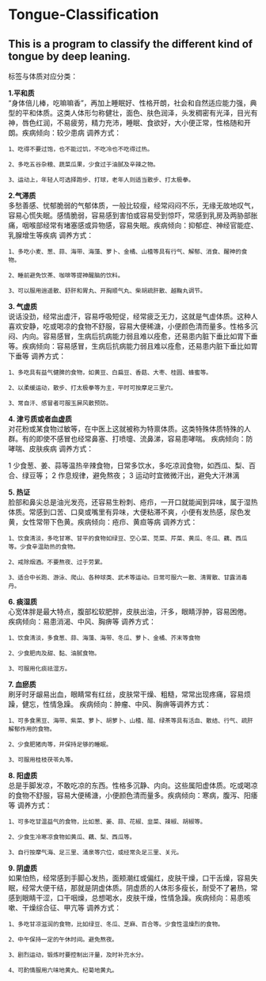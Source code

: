 # Tongue-Classification
## This is a program to classify the different kind of tongue by deep leaning.
标签与体质对应分类：

**1.平和质 <br>**
 “身体倍儿棒，吃嘛嘛香”，再加上睡眠好、性格开朗，社会和自然适应能力强，典型的平和体质。这类人体形匀称健壮，面色、肤色润泽，头发稠密有光泽，目光有神，唇色红润，不易疲劳，精力充沛，睡眠、食欲好，大小便正常，性格随和开朗。疾病倾向：较少患病 调养方式：

    1、吃得不要过饱，也不能过饥，不吃冷也不吃得过热。

    2、多吃五谷杂粮、蔬菜瓜果，少食过于油腻及辛辣之物。

    3、运动上，年轻人可选择跑步、打球，老年人则适当散步、打太极拳。


**2.气滞质 <br>**
 多愁善感、忧郁脆弱的气郁体质，一般比较瘦，经常闷闷不乐，无缘无故地叹气，容易心慌失眠。感情脆弱，容易感到害怕或容易受到惊吓，常感到乳房及两胁部胀痛，咽喉部经常有堵塞感或异物感，容易失眠。疾病倾向：抑郁症、神经官能症、乳腺增生等疾病 调养方式：

    1、多吃小麦、葱、蒜、海带、海藻、萝卜、金橘、山楂等具有行气、解郁、消食、醒神的食物。

    2、睡前避免饮茶、咖啡等提神醒脑的饮料。

    3、可以服用逍遥散、舒肝和胃丸、开胸顺气丸、柴胡疏肝散、越鞠丸调节。

**3.  气虚质<br>**
说话没劲，经常出虚汗，容易呼吸短促，经常疲乏无力，这就是气虚体质。这种人喜欢安静，吃或喝凉的食物不舒服，容易大便稀溏，小便颜色清而量多。性格多沉闷、内向。容易感冒，生病后抗病能力弱且难以痊愈，还易患内脏下垂比如胃下垂等。疾病倾向：容易感冒，生病后抗病能力弱且难以痊愈，还易患内脏下垂比如胃下垂等 调养方式：

    1、多吃具有益气健脾的食物，如黄豆、白扁豆、香菇、大枣、桂圆、蜂蜜等。

    2、以柔缓运动，散步、打太极拳等为主，平时可按摩足三里穴。

    3、常自汗、感冒者可服玉屏风散预防。

**4.  津亏质或者血虚质<br>**
 对花粉或某食物过敏等，在中医上这就被称为特禀体质。这类特殊体质特殊的人群。有的即使不感冒也经常鼻塞、打喷嚏、流鼻涕，容易患哮喘。 疾病倾向：防哮喘、皮肤疾病 调养方式：

1 少食葱、姜、蒜等温热辛辣食物，日常多饮水，多吃凉润食物，如西瓜、梨、百合、绿豆等；
2 作息规律，避免熬夜； 
3 运动时宜微微汗出，避免大汗淋漓


**5.  热证<br>**
 脸部和鼻尖总是油光发亮，还容易生粉刺、疮疖，一开口就能闻到异味，属于湿热体质。常感到口苦、口臭或嘴里有异味，大便粘滞不爽，小便有发热感，尿色发黄，女性常带下色黄。疾病倾向：疮疖、黄疸等病 调养方式：

    1、饮食清淡，多吃甘寒、甘平的食物如绿豆、空心菜、苋菜、芹菜、黄瓜、冬瓜、藕、西瓜等。少食辛温助热的食物。

    2、戒除烟酒。不要熬夜、过于劳累。

    3、适合中长跑、游泳、爬山、各种球类、武术等运动。日常可服六一散、清胃散、甘露消毒丹。

**6.  痰湿质<br>**
 心宽体胖是最大特点，腹部松软肥胖，皮肤出油，汗多，眼睛浮肿，容易困倦。 疾病倾向：易患消渴、中风、胸痹等 调养方式：

    1、饮食清淡，多食葱、蒜、海藻、海带、冬瓜、萝卜、金橘、芥末等食物

    2、少食肥肉及甜、黏、油腻食物。

    3、可服用化痰祛湿方。

**7.  血瘀质<br>**
 刷牙时牙龈易出血，眼睛常有红丝，皮肤常干燥、粗糙，常常出现疼痛，容易烦躁，健忘，性情急躁。 疾病倾向：肿瘤、中风、胸痹等调养方式：

    1、可多食黑豆、海带、紫菜、萝卜、胡萝卜、山楂、醋、绿茶等具有活血、散结、行气、疏肝解郁作用的食物。

    2、少食肥猪肉等，并保持足够的睡眠。

    3、可服用桂枝茯苓丸等。

**8.  阳虚质<br>**
 总是手脚发凉，不敢吃凉的东西。性格多沉静、内向。这些属阳虚体质。吃或喝凉的食物不舒服，容易大便稀溏，小便颜色清而量多。疾病倾向：寒病，腹泻、阳痿等 调养方式：

    1、可多吃甘温益气的食物，比如葱、姜、蒜、花椒、韭菜、辣椒、胡椒等。

    2、少食生冷寒凉食物如黄瓜、藕、梨、西瓜等。

    3、自行按摩气海、足三里、涌泉等穴位，或经常灸足三里、关元。

**9.  阴虚质<br>**
 如果怕热，经常感到手脚心发热，面颊潮红或偏红，皮肤干燥，口干舌燥，容易失眠，经常大便干结，那就是阴虚体质。阴虚质的人体形多瘦长，耐受不了暑热，常感到眼睛干涩，口干咽燥，总想喝水，皮肤干燥，性情急躁。疾病倾向：易患咳嗽、干燥综合征、甲亢等 调养方式：

    1、多吃甘凉滋润的食物，比如绿豆、冬瓜、芝麻、百合等。少食性温燥烈的食物。

    2、中午保持一定的午休时间。避免熬夜。

    3、剧烈运动，锻炼时要控制出汗量，及时补充水分。

    4、可酌情服用六味地黄丸、杞菊地黄丸。

